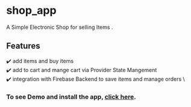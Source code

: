 # shop_app

A Simple Electronic Shop for selling Items .

## Features
✔️ add items and buy items \
✔️ add to cart and mange cart via Provider State Mangement \
✔️ integration with Firebase Backend to save items and manage orders \

### To see Demo and install the app, **[click here]([https://numa-alset.vercel.app/](https://drive.google.com/drive/folders/163eeWbIjg4R_CtXUeNFtuUOpQOFxyfea))**.
